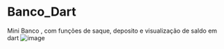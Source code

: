 # Banco_Dart
Mini Banco , com funções de saque, deposito e visualização de saldo em dart
![image](https://user-images.githubusercontent.com/112115486/233461778-7cce9fa0-60c9-4795-b9b2-e0417bb987ea.png)
